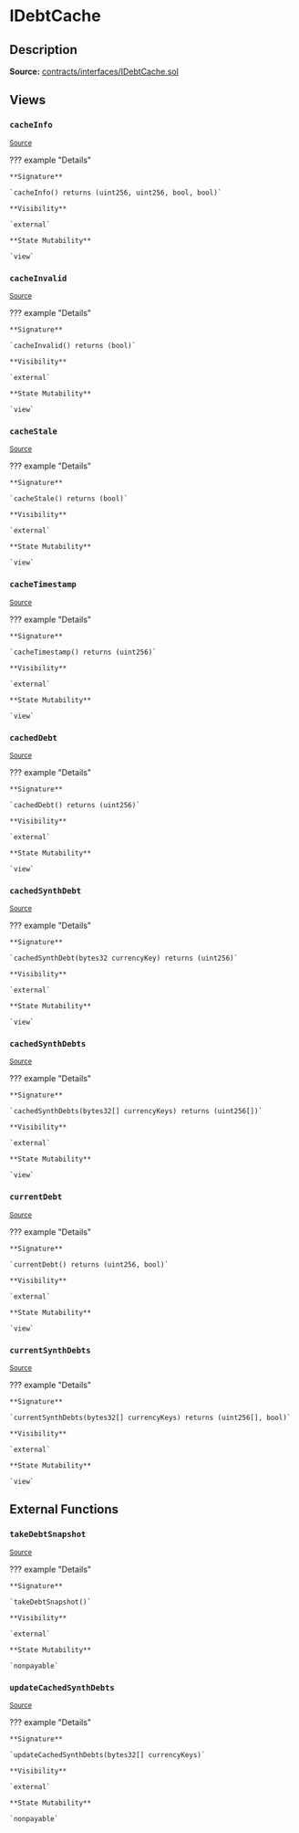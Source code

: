 # IDebtCache

## Description

**Source:** [contracts/interfaces/IDebtCache.sol](https://github.com/Synthetixio/synthetix/tree/v2.35.2-beta/contracts/interfaces/IDebtCache.sol)

## Views

### `cacheInfo`

<sub>[Source](https://github.com/Synthetixio/synthetix/tree/v2.35.2-beta/contracts/interfaces/IDebtCache.sol#L29)</sub>

??? example "Details"

    **Signature**

    `cacheInfo() returns (uint256, uint256, bool, bool)`

    **Visibility**

    `external`

    **State Mutability**

    `view`

### `cacheInvalid`

<sub>[Source](https://github.com/Synthetixio/synthetix/tree/v2.35.2-beta/contracts/interfaces/IDebtCache.sol#L16)</sub>

??? example "Details"

    **Signature**

    `cacheInvalid() returns (bool)`

    **Visibility**

    `external`

    **State Mutability**

    `view`

### `cacheStale`

<sub>[Source](https://github.com/Synthetixio/synthetix/tree/v2.35.2-beta/contracts/interfaces/IDebtCache.sol#L18)</sub>

??? example "Details"

    **Signature**

    `cacheStale() returns (bool)`

    **Visibility**

    `external`

    **State Mutability**

    `view`

### `cacheTimestamp`

<sub>[Source](https://github.com/Synthetixio/synthetix/tree/v2.35.2-beta/contracts/interfaces/IDebtCache.sol#L14)</sub>

??? example "Details"

    **Signature**

    `cacheTimestamp() returns (uint256)`

    **Visibility**

    `external`

    **State Mutability**

    `view`

### `cachedDebt`

<sub>[Source](https://github.com/Synthetixio/synthetix/tree/v2.35.2-beta/contracts/interfaces/IDebtCache.sol#L10)</sub>

??? example "Details"

    **Signature**

    `cachedDebt() returns (uint256)`

    **Visibility**

    `external`

    **State Mutability**

    `view`

### `cachedSynthDebt`

<sub>[Source](https://github.com/Synthetixio/synthetix/tree/v2.35.2-beta/contracts/interfaces/IDebtCache.sol#L12)</sub>

??? example "Details"

    **Signature**

    `cachedSynthDebt(bytes32 currencyKey) returns (uint256)`

    **Visibility**

    `external`

    **State Mutability**

    `view`

### `cachedSynthDebts`

<sub>[Source](https://github.com/Synthetixio/synthetix/tree/v2.35.2-beta/contracts/interfaces/IDebtCache.sol#L25)</sub>

??? example "Details"

    **Signature**

    `cachedSynthDebts(bytes32[] currencyKeys) returns (uint256[])`

    **Visibility**

    `external`

    **State Mutability**

    `view`

### `currentDebt`

<sub>[Source](https://github.com/Synthetixio/synthetix/tree/v2.35.2-beta/contracts/interfaces/IDebtCache.sol#L27)</sub>

??? example "Details"

    **Signature**

    `currentDebt() returns (uint256, bool)`

    **Visibility**

    `external`

    **State Mutability**

    `view`

### `currentSynthDebts`

<sub>[Source](https://github.com/Synthetixio/synthetix/tree/v2.35.2-beta/contracts/interfaces/IDebtCache.sol#L20)</sub>

??? example "Details"

    **Signature**

    `currentSynthDebts(bytes32[] currencyKeys) returns (uint256[], bool)`

    **Visibility**

    `external`

    **State Mutability**

    `view`

## External Functions

### `takeDebtSnapshot`

<sub>[Source](https://github.com/Synthetixio/synthetix/tree/v2.35.2-beta/contracts/interfaces/IDebtCache.sol#L41)</sub>

??? example "Details"

    **Signature**

    `takeDebtSnapshot()`

    **Visibility**

    `external`

    **State Mutability**

    `nonpayable`

### `updateCachedSynthDebts`

<sub>[Source](https://github.com/Synthetixio/synthetix/tree/v2.35.2-beta/contracts/interfaces/IDebtCache.sol#L43)</sub>

??? example "Details"

    **Signature**

    `updateCachedSynthDebts(bytes32[] currencyKeys)`

    **Visibility**

    `external`

    **State Mutability**

    `nonpayable`
